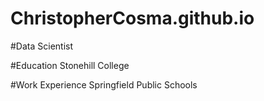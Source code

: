# ChristopherCosma.github.io
#Data Scientist

#Education
Stonehill College

#Work Experience
Springfield Public Schools
